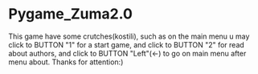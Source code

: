 # Pygame_Zuma2.0
This game have some crutches(kostili), such as on the main menu u may click to BUTTON "1" for a start game,
and click to BUTTON "2" for read about authors, and click to BUTTON "Left"(<-) to go on main menu after menu about.
Thanks for attention:)
 
